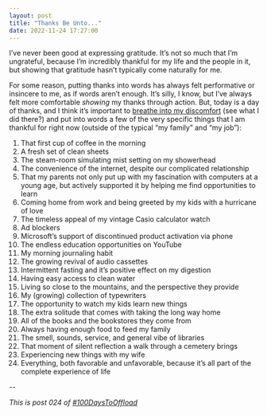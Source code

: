 ```yaml
---
layout: post
title: "Thanks Be Unto..."
date: 2022-11-24 17:27:00
---
```

I’ve never been good at expressing gratitude. It’s not so much that I’m ungrateful, because I’m incredibly thankful for my life and the people in it, but showing that gratitude hasn’t typically come naturally for me.

For some reason, putting thanks into words has always felt performative or insincere to me, as if words aren’t enough. It’s silly, I know, but I’ve always felt more comfortable *showing* my thanks through action. But, today is a day of thanks, and I think it’s important to [breathe into my discomfort](/2022/10/27/breathing-into-discomfort.html) (see what I did there?) and put into words a few of the very specific things that I am thankful for right now (outside of the typical “my family” and “my job”):

1. That first cup of coffee in the morning
2. A fresh set of clean sheets
3. The steam-room simulating mist setting on my showerhead
4. The convenience of the internet, despite our complicated relationship
5. That my parents not only put up with my fascination with computers at a young age, but actively supported it by helping me find opportunities to learn
6. Coming home from work and being greeted by my kids with a hurricane of love
7. The timeless appeal of my vintage Casio calculator watch
8. Ad blockers
9. Microsoft’s support of discontinued product activation via phone
10. The endless education opportunities on YouTube
11. My morning journaling habit
12. The growing revival of audio cassettes
13. Intermittent fasting and it’s positive effect on my digestion
16. Having easy access to clean water
17. Living so close to the mountains, and the perspective they provide
18. My (growing) collection of typewriters
19. The opportunity to watch my kids learn new things
20. The extra solitude that comes with taking the long way home
21. All of the books and the bookstores they come from
22. Always having enough food to feed my family
23. The smell, sounds, service, and general vibe of libraries
24. That moment of silent reflection a walk through a cemetery brings
25. Experiencing new things with my wife
26. Everything, both favorable and unfavorable, because it’s all part of the complete experience of life

--

_This is post 024 of [#100DaysToOffload](https://100daystooffload.com/)_
